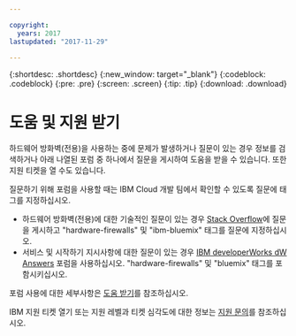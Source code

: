```yaml
---

copyright:
  years: 2017
lastupdated: "2017-11-29"

---
```


{:shortdesc: .shortdesc}
{:new_window: target="_blank"}
{:codeblock: .codeblock}
{:pre: .pre}
{:screen: .screen}
{:tip: .tip}
{:download: .download}

# 도움 및 지원 받기

하드웨어 방화벽(전용)을 사용하는 중에 문제가 발생하거나 질문이 있는 경우 정보를 검색하거나 아래 나열된 포럼 중 하나에서 질문을 게시하여 도움을 받을 수 있습니다. 또한 지원 티켓을 열 수도 있습니다. 

질문하기 위해 포럼을 사용할 때는 IBM Cloud 개발 팀에서 확인할 수 있도록 질문에 태그를 지정하십시오.

* 하드웨어 방화벽(전용)에 대한 기술적인 질문이 있는 경우 [Stack Overflow](https://stackoverflow.com/search?q=hardware-firewalls+ibm-bluemix)에 질문을 게시하고 "hardware-firewalls" 및 "ibm-bluemix" 태그를 질문에 지정하십시오. 
* 서비스 및 시작하기 지시사항에 대한 질문이 있는 경우 [IBM developerWorks dW Answers](https://developer.ibm.com/answers/topics/hardware-firewalls.html?smartspace=bluemix) 포럼을 사용하십시오. "hardware-firewalls" 및 "bluemix" 태그를 포함시키십시오. 

포럼 사용에 대한 세부사항은 [도움 받기](https://console.bluemix.net/docs/support/index.html#getting-help)를 참조하십시오. 

IBM 지원 티켓 열기 또는 지원 레벨과 티켓 심각도에 대한 정보는 [지원 문의](https://console.bluemix.net/docs/support/index.html#contacting-support)를 참조하십시오. 
